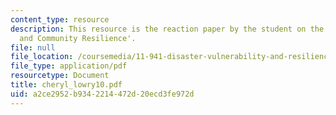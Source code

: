 ```yaml
---
content_type: resource
description: This resource is the reaction paper by the student on the topic 'Governance
  and Community Resilience'.
file: null
file_location: /coursemedia/11-941-disaster-vulnerability-and-resilience-spring-2005/a2ce2952b9342214472d20ecd3fe972d_cheryl_lowry10.pdf
file_type: application/pdf
resourcetype: Document
title: cheryl_lowry10.pdf
uid: a2ce2952-b934-2214-472d-20ecd3fe972d
---
```

